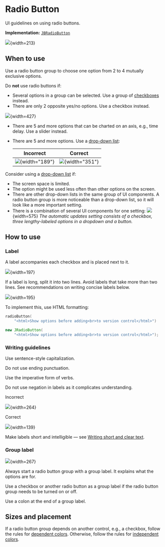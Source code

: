 <!-- Copyright 2000-2024 JetBrains s.r.o. and contributors. Use of this source code is governed by the Apache 2.0 license. -->

# Radio Button

<link-summary>UI guidelines on using radio buttons.</link-summary>

<tldr>

**Implementation:** [`JBRadioButton`](%gh-ic%/platform/platform-api/src/com/intellij/ui/components/JBRadioButton.java)

</tldr>

![](radio_example.png){width=213}

## When to use

Use a radio button group to choose one option from 2 to 4 mutually exclusive options.

Do **not** use radio buttons if:

* Several options in a group can be selected. Use a group of [checkboxes](checkbox.md) instead.
* There are only 2 opposite yes/no options. Use a checkbox instead.

![](tworadio_checkbox.png){width=427}

* There are 5 and more options that can be charted on an axis, e.g., time delay. Use a slider instead.

* There are 5 and more options. Use a [drop-down list](drop_down.md):

  | <format color="Red" style="bold">Incorrect</format> | <format color="Green" style="bold">Correct</format> |
  |-----------------------------------------------------|-----------------------------------------------------|
  | ![](dropdown_incorrect.png){width="189"}            | ![](dropdown_correct.png){width="351"}              |

Consider using a [drop-down list](drop_down.md) if:

* The screen space is limited.
* The option might be used less often than other options on the screen.
* There are other drop-down lists in the same group of UI components. A radio button group is more noticeable than a drop-down list, so it will look like a more important setting.
* There is a combination of several UI components for one setting:
  ![](dropdown.png){width=575}
  *The automatic updates setting consists of a checkbox, three lengthy-labeled options in a dropdown and a button.*

## How to use

### Label

A label accompanies each checkbox and is placed next to it.

![](radiobutton_label.png){width=197}

If a label is long, split it into two lines. Avoid labels that take more than two lines. See recommendations on writing concise labels below.

![](twoline_label.png){width=195}

To implement this, use HTML formatting:
<tabs group="languages">
<tab title="Kotlin UI DSL" group-key="kotlin">

```kotlin
radioButton(
    "<html>Show options before adding<br>to version control</html>")
```

</tab>
<tab title="Java" group-key="java">

```java
new JRadioButton(
    "<html>Show options before adding<br>to version control</html>");
```

</tab>
</tabs>

### Writing guidelines

Use sentence-style capitalization.

Do not use ending punctuation.

Use the imperative form of verbs.

Do not use negation in labels as it complicates understanding.

<format color="Red" style="bold">Incorrect</format>

![](answeryes_incorrect.png){width=264}

<format color="Green" style="bold">Correct</format>

![](answeryes_correct.png){width=139}

Make labels short and intelligible — see [Writing short and clear text](writing_short.md).

### Group label

![](grouplabel.png){width=267}

Always start a radio button group with a group label. It explains what the options are for.

Use a checkbox or another radio button as a group label if the radio button group needs to be turned on or off.

Use a colon at the end of a group label.

## Sizes and placement

If a radio button group depends on another control, e.g., a checkbox, follow the rules for [dependent colors](layout.md#dependent-controls).
Otherwise, follow the rules for [independent colors](layout.md).

